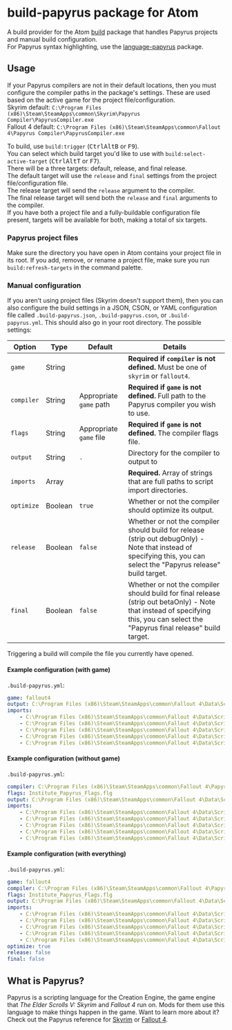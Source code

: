 # build-papyrus package for Atom

A build provider for the Atom [build](https://atom.io/packages/build) package that handles Papyrus projects and manual build configuration.  
For Papyrus syntax highlighting, use the [language-papyrus](https://atom.io/packages/language-papyrus) package.

## Usage
If your Papyrus compilers are not in their default locations, then you must configure the compiler paths in the package's settings.
These are used based on the active game for the project file/configuration.  
Skyrim default: `C:\Program Files (x86)\Steam\SteamApps\common\Skyrim\Papyrus Compiler\PapyrusCompiler.exe`  
Fallout 4 default:  `C:\Program Files (x86)\Steam\SteamApps\common\Fallout 4\Papyrus Compiler\PapyrusCompiler.exe`

To build, use `build:trigger` (<kbd>Ctrl</kbd><kbd>Alt</kbd><kbd>B</kbd> or <kbd>F9</kbd>).  
You can select which build target you'd like to use with `build:select-active-target` (<kbd>Ctrl</kbd><kbd>Alt</kbd><kbd>T</kbd> or <kbd>F7</kbd>).  
There will be a three targets: default, release, and final release.  
The default target will use the `release` and `final` settings from the project file/configuration file.  
The release target will send the `release` argument to the compiler.  
The final release target will send both the `release` and `final` arguments to the compiler.  
If you have both a project file and a fully-buildable configuration file present, targets will be available for both, making a total of six targets.

### Papyrus project files
Make sure the directory you have open in Atom contains your project file in its root.
If you add, remove, or rename a project file, make sure you run `build:refresh-targets` in the command palette.

### Manual configuration
If you aren't using project files (Skyrim doesn't support them), then you can also configure the build settings in a JSON, CSON, or YAML configuration file called `.build-papyrus.json`, `.build-papyrus.cson`, or `.build-papyrus.yml`.
This should also go in your root directory. The possible settings:

| Option            | Type     | Default                   | Details                                                                                        |
|-------------------|----------|---------------------------|------------------------------------------------------------------------------------------------|
| `game`            | String   |                           | **Required if `compiler` is not defined.** Must be one of `skyrim` or `fallout4`.              |
| `compiler`        | String   | Appropriate `game` path   | **Required if `game` is not defined.** Full path to the Papyrus compiler you wish to use.      |
| `flags`           | String   | Appropriate `game` file   | **Required if `game` is not defined.** The compiler flags file.                                |
| `output`          | String   | `.`                       | Directory for the compiler to output to                                                        |
| `imports`         | Array    |                           | **Required.** Array of strings that are full paths to script import directories.               |
| `optimize`        | Boolean  | `true`                    | Whether or not the compiler should optimize its output.                                        |
| `release`         | Boolean  | `false`                   | Whether or not the compiler should build for release (strip out debugOnly) - Note that instead of specifying this, you can select the "Papyrus release" build target. |
| `final`           | Boolean  | `false`                   | Whether or not the compiler should build for final release (strip out betaOnly) - Note that instead of specifying this, you can select the "Papyrus final release" build target. |

Triggering a build will compile the file you currently have opened.

#### Example configuration (with game)
`.build-papyrus.yml`:
```yaml
game: fallout4
output: C:\Program Files (x86)\Steam\SteamApps\common\Fallout 4\Data\Scripts\
imports:
    - C:\Program Files (x86)\Steam\SteamApps\common\Fallout 4\Data\Scripts\Source\User
    - C:\Program Files (x86)\Steam\SteamApps\common\Fallout 4\Data\Scripts\Source\DLC03
    - C:\Program Files (x86)\Steam\SteamApps\common\Fallout 4\Data\Scripts\Source\DLC02
    - C:\Program Files (x86)\Steam\SteamApps\common\Fallout 4\Data\Scripts\Source\DLC01
    - C:\Program Files (x86)\Steam\SteamApps\common\Fallout 4\Data\Scripts\Source\Base
```

#### Example configuration (without game)
`.build-papyrus.yml`:
```yaml
compiler: C:\Program Files (x86)\Steam\SteamApps\common\Fallout 4\Papyrus Compiler\PapyrusCompiler.exe
flags: Institute_Papyrus_Flags.flg
output: C:\Program Files (x86)\Steam\SteamApps\common\Fallout 4\Data\Scripts\
imports:
    - C:\Program Files (x86)\Steam\SteamApps\common\Fallout 4\Data\Scripts\Source\User
    - C:\Program Files (x86)\Steam\SteamApps\common\Fallout 4\Data\Scripts\Source\DLC03
    - C:\Program Files (x86)\Steam\SteamApps\common\Fallout 4\Data\Scripts\Source\DLC02
    - C:\Program Files (x86)\Steam\SteamApps\common\Fallout 4\Data\Scripts\Source\DLC01
    - C:\Program Files (x86)\Steam\SteamApps\common\Fallout 4\Data\Scripts\Source\Base
```

#### Example configuration (with everything)
`.build-papyrus.yml`:
```yaml
game: fallout4
compiler: C:\Program Files (x86)\Steam\SteamApps\common\Fallout 4\Papyrus Compiler\PapyrusCompiler.exe
flags: Institute_Papyrus_Flags.flg
output: C:\Program Files (x86)\Steam\SteamApps\common\Fallout 4\Data\Scripts\
imports:
    - C:\Program Files (x86)\Steam\SteamApps\common\Fallout 4\Data\Scripts\Source\User
    - C:\Program Files (x86)\Steam\SteamApps\common\Fallout 4\Data\Scripts\Source\DLC03
    - C:\Program Files (x86)\Steam\SteamApps\common\Fallout 4\Data\Scripts\Source\DLC02
    - C:\Program Files (x86)\Steam\SteamApps\common\Fallout 4\Data\Scripts\Source\DLC01
    - C:\Program Files (x86)\Steam\SteamApps\common\Fallout 4\Data\Scripts\Source\Base
optimize: true
release: false
final: false
```

## What is Papyrus?
Papyrus is a scripting language for the Creation Engine, the game engine that *The Elder Scrolls V: Skyrim* and *Fallout 4* run on.
Mods for them use this language to make things happen in the game.
Want to learn more about it?
Check out the Papyrus reference for [Skyrim](http://www.creationkit.com/index.php?title=Category:Papyrus) or [Fallout 4](http://www.creationkit.com/fallout4/index.php?title=Category:Papyrus).
